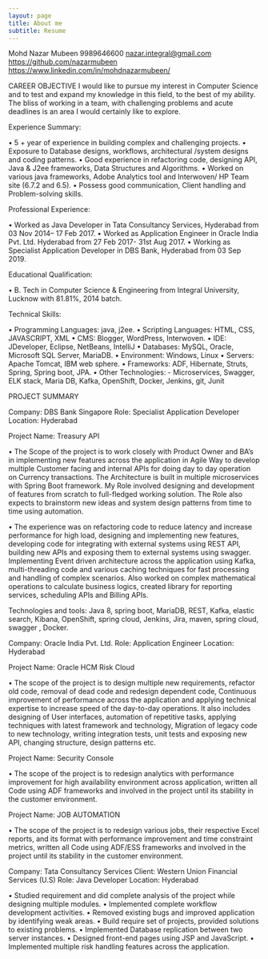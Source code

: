 ```yaml
---
layout: page
title: About me
subtitle: Resume
---
```



Mohd Nazar Mubeen	9989646600
nazar.integral@gmail.com
https://github.com/nazarmubeen
https://www.linkedin.com/in/mohdnazarmubeen/


CAREER OBJECTIVE
I would like to pursue my interest in Computer Science and to test and expand my knowledge in this field, to the best of my ability. The bliss of working in a team, with challenging problems and acute deadlines is an area I would certainly like to explore.

 Experience Summary:

•	5 + year of experience in building complex and challenging projects. 
•	Exposure to Database designs, workflows, architectural /system designs and coding patterns. 
•	Good experience in refactoring code, designing API, Java & J2ee frameworks, Data Structures and Algorithms. 
•	Worked on various java frameworks, Adobe Analytics tool and Interwoven/ HP Team site (6.7.2 and 6.5). 
•	Possess good communication, Client handling and Problem-solving skills.


 Professional Experience: 

•	Worked as Java Developer in Tata Consultancy Services, Hyderabad from 03 Nov 2014– 17 Feb 2017. 
•	Worked as Application Engineer in Oracle India Pvt. Ltd. Hyderabad from 27 Feb 2017- 31st Aug 2017.
•	Working as Specialist Application Developer in DBS Bank, Hyderabad from 03 Sep 2019. 


 Educational Qualification:

•	B. Tech in Computer Science & Engineering from Integral University, Lucknow with 81.81%, 2014 batch.

Technical Skills:

•	Programming Languages: java, j2ee.
•	Scripting Languages: HTML, CSS, JAVASCRIPT, XML 
•	CMS: Blogger, WordPress, Interwoven.
•	IDE: JDeveloper, Eclipse, NetBeans, IntelliJ
•	Databases: MySQL, Oracle, Microsoft SQL Server, MariaDB.
•	Environment: Windows, Linux 
•	Servers: Apache Tomcat, IBM web sphere. 
•	Frameworks: ADF, Hibernate, Struts, Spring, Spring boot, JPA.
•	Other Technologies: - Microservices, Swagger, ELK stack, Maria DB, Kafka, OpenShift, Docker, Jenkins, git, Junit 


PROJECT SUMMARY

Company:     DBS Bank Singapore 
Role:        Specialist Application Developer 
Location:    Hyderabad

Project Name: Treasury API  


•	The Scope of the project is to work closely with Product Owner and BA’s in implementing new features across the application in Agile Way to develop multiple Customer facing and internal APIs for doing day to day operation on Currency transactions. The Architecture is built in multiple microservices with Spring Boot framework. My Role involved designing and development of features from scratch to full-fledged working solution. The Role also expects to brainstorm new ideas and system design patterns from time to time using automation.

•	The experience was on refactoring code to reduce latency and increase performance for high load, designing and implementing new features, developing code for integrating with external systems using REST API, building new APIs and exposing them to external systems using swagger. Implementing Event driven architecture across the application using Kafka, multi-threading code and various caching techniques for fast processing and handling of complex scenarios. Also worked on complex mathematical operations to calculate business logics, created library for reporting services, scheduling APIs and Billing APIs. 

Technologies and tools: Java 8, spring boot, MariaDB, REST, Kafka, elastic search, Kibana, OpenShift, spring cloud, Jenkins, Jira, maven, spring cloud, swagger , Docker.


Company:     Oracle India Pvt. Ltd. 
Role:        Application Engineer 
Location:    Hyderabad

Project Name: Oracle HCM Risk Cloud 

•	The scope of the project is to design multiple new requirements, refactor old code, removal of dead code and redesign dependent code, Continuous improvement of performance across the application and applying technical expertise to increase speed of the day-to-day operations. It also includes designing of User interfaces, automation of repetitive tasks, applying techniques with latest framework and technology, Migration of legacy code to new technology, writing integration tests, unit tests and exposing new API, changing structure, design patterns etc.


Project Name: Security Console 

•	The scope of the project is to redesign analytics with performance improvement for high availability environment across application, written all Code using ADF frameworks and involved in the project until its stability in the customer environment.

Project Name: JOB AUTOMATION 

•	The scope of the project is to redesign various jobs, their respective Excel reports, and its format with performance improvement and time constraint metrics, written all Code using ADF/ESS frameworks and involved in the project until its stability in the customer environment.

Company:    Tata Consultancy Services 
Client:     Western Union Financial Services (U.S) 
Role:       Java Developer 
Location:   Hyderabad

•	Studied requirement and did complete analysis of the project while designing multiple modules.
•	Implemented complete workflow development activities.
•	Removed existing bugs and improved application by identifying weak areas.
•	Build require set of projects, provided solutions to existing problems.
•	Implemented Database replication between two server instances.
•	Designed front-end pages using JSP and JavaScript.
•	Implemented multiple risk handling features across the application.




